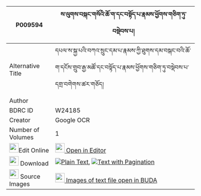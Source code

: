 |P009594|ས་ལུགས་བསྐང་གསོའི་ཆོ་ག་དང་བསྟོད་པ་རྣམས་ཕྱོགས་གཅིག་ཏུ་བསྡེབས་པ། 
| --- | --- 
|Alternative Title |དཔལ་ས་སྐྱ་པའི་བཀའ་སྲུང་དམ་པ་རྣམས་ཀྱི་ཐུགས་དམ་བསྐང་བའི་ཆོ་ག་དངོས་གྲུབ་རྒྱ་མཚོ་དང་བསྟོད་པ་རྣམས་ཕྱོགས་གཅིག་ཏུ་བསྡེབས་པ་དགྲ་བགེགས་ཚར་གཅོད།
|Author | 
|BDRC ID | W24185
|Creator | Google OCR
|Number of Volumes| 1
|<img width="25" src="https://img.icons8.com/color/25/000000/edit-property.png">Edit Online| [<img width="25" src="https://avatars.githubusercontent.com/u/45091458?s=200&v=4"> Open in Editor](http://editor.openpecha.org/P009594)
|<img width="25" src="https://img.icons8.com/fluent/48/000000/download-2.png"/>  Download | [![](https://img.icons8.com/color/20/000000/txt.png)Plain Text](https://github.com/Openpecha/P009594/releases/download/v1/saluk_kangso_i_choga_dangtopa__plain_P009594.zip), [![](https://img.icons8.com/color/20/000000/txt.png)Text with Pagination](https://github.com/Openpecha/P009594/releases/download/v1/saluk_kangso_i_choga_dangtopa__pages_P009594.zip)
|<img width="25" src="https://img.icons8.com/plasticine/100/000000/pictures-folder.png"/>  Source Images | [<img width="25" src="https://library.bdrc.io/icons/BUDA-small.svg"> Images of text file open in BUDA](https://library.bdrc.io/show/bdr:W24185)